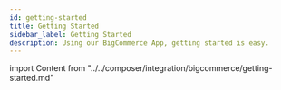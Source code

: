 ```yaml
---
id: getting-started
title: Getting Started
sidebar_label: Getting Started
description: Using our BigCommerce App, getting started is easy.
---
```


import Content from "../../composer/integration/bigcommerce/getting-started.md"

<Content />